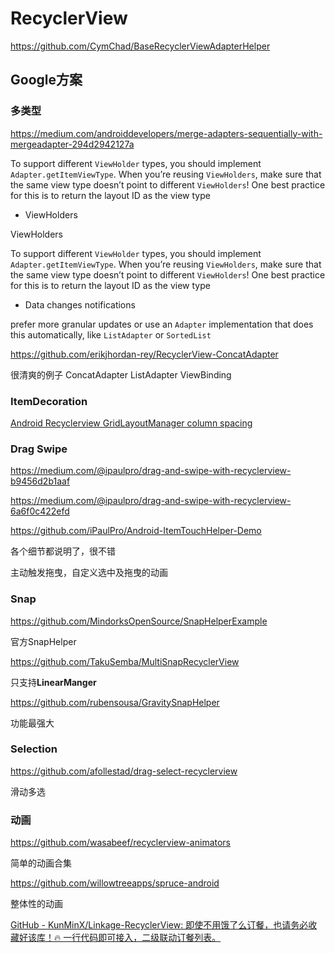 # RecyclerView

https://github.com/CymChad/BaseRecyclerViewAdapterHelper

## Google方案

### 多类型

https://medium.com/androiddevelopers/merge-adapters-sequentially-with-mergeadapter-294d2942127a

To support different `ViewHolder` types, you should implement `Adapter.getItemViewType`. When you’re reusing `ViewHolders`, make sure that the same view type doesn’t point to different `ViewHolders`! One best practice for this is to return the layout ID as the view type

+ ViewHolders

ViewHolders

To support different `ViewHolder` types, you should implement `Adapter.getItemViewType`. When you’re reusing `ViewHolders`, make sure that the same view type doesn’t point to different `ViewHolders`! One best practice for this is to return the layout ID as the view type

+ Data changes notifications

prefer more granular updates or use an `Adapter` implementation that does this automatically, like `ListAdapter` or `SortedList`

https://github.com/erikjhordan-rey/RecyclerView-ConcatAdapter

很清爽的例子 ConcatAdapter ListAdapter ViewBinding

### ItemDecoration

[Android Recyclerview GridLayoutManager column spacing](https://stackoverflow.com/questions/28531996/android-recyclerview-gridlayoutmanager-column-spacing/30701422#30701422)

### Drag Swipe

https://medium.com/@ipaulpro/drag-and-swipe-with-recyclerview-b9456d2b1aaf

https://medium.com/@ipaulpro/drag-and-swipe-with-recyclerview-6a6f0c422efd

https://github.com/iPaulPro/Android-ItemTouchHelper-Demo

各个细节都说明了，很不错

主动触发拖曳，自定义选中及拖曳的动画

### Snap

https://github.com/MindorksOpenSource/SnapHelperExample

官方SnapHelper

https://github.com/TakuSemba/MultiSnapRecyclerView

只支持**LinearManger**

https://github.com/rubensousa/GravitySnapHelper

功能最强大

### Selection

https://github.com/afollestad/drag-select-recyclerview

滑动多选

### 动画

https://github.com/wasabeef/recyclerview-animators

简单的动画合集

https://github.com/willowtreeapps/spruce-android

整体性的动画



[GitHub - KunMinX/Linkage-RecyclerView: 即使不用饿了么订餐，也请务必收藏好该库！🔥 一行代码即可接入，二级联动订餐列表。](https://github.com/KunMinX/Linkage-RecyclerView)

